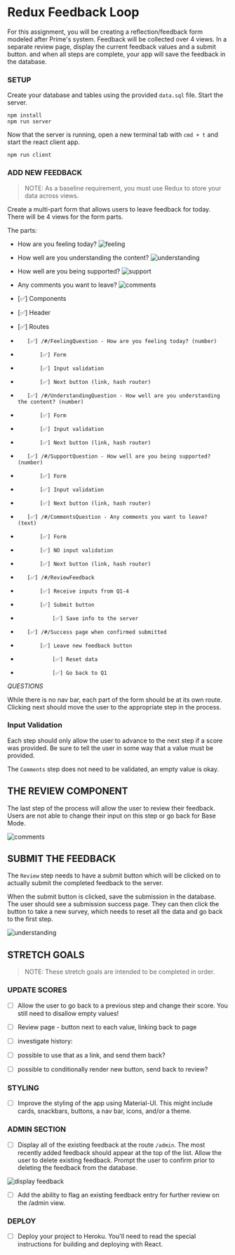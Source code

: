 # Redux Feedback Loop

For this assignment, you will be creating a reflection/feedback form modeled after Prime's system. Feedback will be collected over 4 views. In a separate review page, display the current feedback values and a submit button. and when all steps are complete, your app will save the feedback in the database. 

### SETUP

Create your database and tables using the provided `data.sql` file. Start the server.

```
npm install
npm run server
```

Now that the server is running, open a new terminal tab with `cmd + t` and start the react client app.

```
npm run client
```

### ADD NEW FEEDBACK

> NOTE: As a baseline requirement, you must use Redux to store your data across views.

Create a multi-part form that allows users to leave feedback for today. 
There will be 4 views for the form parts.

The parts:
- How are you feeling today?
![feeling](wireframes/feeling.png)
- How well are you understanding the content?
![understanding](wireframes/understanding.png)
- How well are you being supported?
![support](wireframes/supported.png)
- Any comments you want to leave?
![comments](wireframes/comments.png)


- [✅] Components
-    [✅] Header
-    [✅] Routes
-        [✅] /#/FeelingQuestion - How are you feeling today? (number)
-            [✅] Form
-            [✅] Input validation
-            [✅] Next button (link, hash router)
-        [✅] /#/UnderstandingQuestion - How well are you understanding the content? (number)
-            [✅] Form
-            [✅] Input validation
-            [✅] Next button (link, hash router)
-        [✅] /#/SupportQuestion - How well are you being supported? (number)
-            [✅] Form
-            [✅] Input validation
-            [✅] Next button (link, hash router)
-        [✅] /#/CommentsQuestion - Any comments you want to leave? (text)
-            [✅] Form
-            [✅] NO input validation
-            [✅] Next button (link, hash router)
-        [✅] /#/ReviewFeedback
-            [✅] Receive inputs from Q1-4
-            [✅] Submit button
-                [✅] Save info to the server
-        [✅] /#/Success page when confirmed submitted
-            [✅] Leave new feedback button
-                [✅] Reset data
-                [✅] Go back to Q1

*QUESTIONS*

While there is no nav bar, each part of the form should be at its own route. Clicking next should move the user to the appropriate step in the process.

### Input Validation

Each step should only allow the user to advance to the next step if a score was provided. Be sure to tell the user in some way that a value must be provided.

The `Comments` step does not need to be validated, an empty value is okay.

## THE REVIEW COMPONENT

The last step of the process will allow the user to review their feedback. Users are not able to change their input on this step or go back for Base Mode. 

![comments](wireframes/review-active.png)

## SUBMIT THE FEEDBACK

The `Review` step needs to have a submit button which will be clicked on to actually submit the completed feedback to the server.

When the submit button is clicked, save the submission in the database. The user should see a submission success page. They can then click the button to take a new survey, which needs to reset all the data and go back to the first step.

![understanding](wireframes/page-five.png)


## STRETCH GOALS

> NOTE: These stretch goals are intended to be completed in order.

### UPDATE SCORES

- [ ] Allow the user to go back to a previous step and change their score. You still need to disallow empty values!

- [ ] Review page - button next to each value, linking back to page
- [ ] investigate history: 
- [ ] possible to use that as a link, and send them back? 
- [ ] possible to conditionally render new button, send back to review?


### STYLING
- [ ] Improve the styling of the app using Material-UI. This might include cards, snackbars, buttons, a nav bar, icons, and/or a theme. 

### ADMIN SECTION

- [ ] Display all of the existing feedback at the route `/admin`. The most recently added feedback should appear at the top of the list. Allow the user to delete existing feedback. Prompt the user to confirm prior to deleting the feedback from the database.

![display feedback](wireframes/admin.png)

- [ ] Add the ability to flag an existing feedback entry for further review on the /admin view.

### DEPLOY
- [ ] Deploy your project to Heroku. You'll need to read the special instructions for building and deploying with React. 
